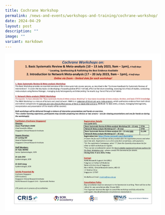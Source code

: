 ```yaml
---
title: Cochrane Workshop
permalink: /news-and-events/workshops-and-training/cochrane-workshop/
date: 2024-04-29
layout: post
description: ""
image: ""
variant: markdown
---
```

<a href="https://forms.microsoft.com/pages/responsepage.aspx?id=Xu-lWwkxd06Fvc_rDTR-gt87GDiTpKpOn6T3thkaOh5UMVg4NTUwQUgyU1JaRUhHTjNGTjlaRVMyQy4u"><img src="/images/Resources/Workshops%20And%20Training/cochrane-2023-flyer_fina2-1-fina1-1.jpg"></a>